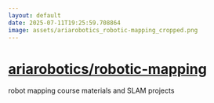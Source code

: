 ```yaml
---
layout: default
date: 2025-07-11T19:25:59.708864
image: assets/ariarobotics_robotic-mapping_cropped.png
---
```


# [ariarobotics/robotic-mapping](https://github.com/ariarobotics/robotic-mapping)

robot mapping course materials and SLAM projects
